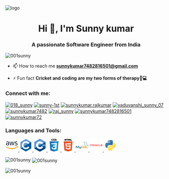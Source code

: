 ![logo](https://github.com/001Sunny/001sunny/blob/main/1.png)
<h1 align="center">Hi 👋, I'm Sunny kumar</h1>
<h3 align="center">A passionate Software Engineer from India</h3>

<p align="left"> <img src="https://komarev.com/ghpvc/?username=001sunny&label=Profile%20views&color=0e75b6&style=flat" alt="001sunny" /> </p>

- 📫 How to reach me **sunnykumar7482816501@gmail.com**

- ⚡ Fun fact **Cricket and coding are my two forms of therapy🏏💻**

<h3 align="left">Connect with me:</h3>
<p align="left">
<a href="https://twitter.com/018_sunny" target="blank"><img align="center" src="https://raw.githubusercontent.com/rahuldkjain/github-profile-readme-generator/master/src/images/icons/Social/twitter.svg" alt="018_sunny" height="30" width="40" /></a>
<a href="https://linkedin.com/in/sunny-1st" target="blank"><img align="center" src="https://raw.githubusercontent.com/rahuldkjain/github-profile-readme-generator/master/src/images/icons/Social/linked-in-alt.svg" alt="sunny-1st" height="30" width="40" /></a>
<a href="https://fb.com/sunnykumar.rajkumar" target="blank"><img align="center" src="https://raw.githubusercontent.com/rahuldkjain/github-profile-readme-generator/master/src/images/icons/Social/facebook.svg" alt="sunnykumar.rajkumar" height="30" width="40" /></a>
<a href="https://instagram.com/yaduvanshi_sunny_07" target="blank"><img align="center" src="https://raw.githubusercontent.com/rahuldkjain/github-profile-readme-generator/master/src/images/icons/Social/instagram.svg" alt="yaduvanshi_sunny_07" height="30" width="40" /></a>
<a href="https://www.codechef.com/users/sunnykumar7482" target="blank"><img align="center" src="https://cdn.jsdelivr.net/npm/simple-icons@3.1.0/icons/codechef.svg" alt="sunnykumar7482" height="30" width="40" /></a>
<a href="https://codeforces.com/profile/raj_sunny" target="blank"><img align="center" src="https://raw.githubusercontent.com/rahuldkjain/github-profile-readme-generator/master/src/images/icons/Social/codeforces.svg" alt="raj_sunny" height="30" width="40" /></a>
<a href="https://www.leetcode.com/sunnykumar7482816501" target="blank"><img align="center" src="https://raw.githubusercontent.com/rahuldkjain/github-profile-readme-generator/master/src/images/icons/Social/leet-code.svg" alt="sunnykumar7482816501" height="30" width="40" /></a>
<a href="https://auth.geeksforgeeks.org/user/sunnykumar72" target="blank"><img align="center" src="https://raw.githubusercontent.com/rahuldkjain/github-profile-readme-generator/master/src/images/icons/Social/geeks-for-geeks.svg" alt="sunnykumar72" height="30" width="40" /></a>
</p>

<h3 align="left">Languages and Tools:</h3>
<p align="left"> <a href="https://aws.amazon.com" target="_blank" rel="noreferrer"> <img src="https://raw.githubusercontent.com/devicons/devicon/master/icons/amazonwebservices/amazonwebservices-original-wordmark.svg" alt="aws" width="40" height="40"/> </a> <a href="https://www.cprogramming.com/" target="_blank" rel="noreferrer"> <img src="https://raw.githubusercontent.com/devicons/devicon/master/icons/c/c-original.svg" alt="c" width="40" height="40"/> </a> <a href="https://www.w3schools.com/cpp/" target="_blank" rel="noreferrer"> <img src="https://raw.githubusercontent.com/devicons/devicon/master/icons/cplusplus/cplusplus-original.svg" alt="cplusplus" width="40" height="40"/> </a> <a href="https://www.w3schools.com/css/" target="_blank" rel="noreferrer"> <img src="https://raw.githubusercontent.com/devicons/devicon/master/icons/css3/css3-original-wordmark.svg" alt="css3" width="40" height="40"/> </a> <a href="https://www.w3.org/html/" target="_blank" rel="noreferrer"> <img src="https://raw.githubusercontent.com/devicons/devicon/master/icons/html5/html5-original-wordmark.svg" alt="html5" width="40" height="40"/> </a> <a href="https://www.mysql.com/" target="_blank" rel="noreferrer"> <img src="https://raw.githubusercontent.com/devicons/devicon/master/icons/mysql/mysql-original-wordmark.svg" alt="mysql" width="40" height="40"/> </a> <a href="https://www.oracle.com/" target="_blank" rel="noreferrer"> <img src="https://raw.githubusercontent.com/devicons/devicon/master/icons/oracle/oracle-original.svg" alt="oracle" width="40" height="40"/> </a> <a href="https://www.python.org" target="_blank" rel="noreferrer"> <img src="https://raw.githubusercontent.com/devicons/devicon/master/icons/python/python-original.svg" alt="python" width="40" height="40"/> </a> </p>

<p><img align="left" src="https://github-readme-stats.vercel.app/api/top-langs?username=001sunny&show_icons=true&locale=en&layout=compact" alt="001sunny" /></p>

<p>&nbsp;<img align="center" src="https://github-readme-stats.vercel.app/api?username=001sunny&show_icons=true&locale=en" alt="001sunny" /></p>

<p><img align="center" src="https://github-readme-streak-stats.herokuapp.com/?user=001sunny&" alt="001sunny" /></p>
